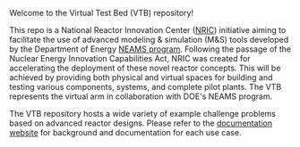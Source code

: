 Welcome to the Virtual Test Bed (VTB) repository!


This repo is a National Reactor Innovation Center ([NRIC](https://nric.inl.gov/)) initiative aiming to facilitate the use of advanced modeling & simulation (M&S) tools developed by the Department of Energy [NEAMS program](https://inl.gov/neams/). Following the passage of the Nuclear Energy Innovation Capabilities Act, NRIC was created for accelerating the deployment of these novel reactor concepts. This will be achieved by providing both physical and virtual spaces for building and testing various components, systems, and complete pilot plants. The VTB represents the virtual arm in collaboration with DOE's NEAMS program.

The VTB repository hosts a wide variety of example challenge problems based on advanced reactor designs. Please refer to the [documentation website](https://mooseframework.inl.gov/virtual_test_bed/) for background and documentation for each use case.
